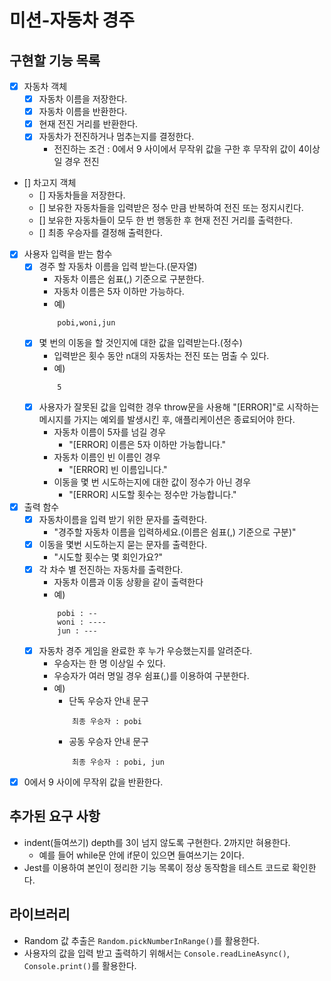 # 미션-자동차 경주 

## 구현할 기능 목록
- [x] 자동차 객체
    - [x] 자동차 이름을 저장한다.
    - [x] 자동차 이름을 반환한다.
    - [x] 현재 전진 거리를 반환한다.
    - [x] 자동차가 전진하거나 멈추는지를 결정한다.
        - 전진하는 조건 : 0에서 9 사이에서 무작위 값을 구한 후 무작위 값이 4이상일 경우 전진
- [] 차고지 객체
    - [] 자동차들을 저장한다.
    - [] 보유한 자동차들을 입력받은 정수 만큼 반복하여 전진 또는 정지시킨다.
    - [] 보유한 자동차들이 모두 한 번 행동한 후 현재 전진 거리를 출력한다.
    - [] 최종 우승자를 결정해 출력한다.
- [x] 사용자 입력을 받는 함수
    - [x] 경주 할 자동차 이름을 입력 받는다.(문자열)
        - 자동차 이름은 쉼표(,) 기준으로 구분한다.
        - 자동차 이름은 5자 이하만 가능하다.
        - 예) 
        ```
            pobi,woni,jun
        ```
    - [x] 몇 번의 이동을 할 것인지에 대한 값을 입력받는다.(정수)
        - 입력받은 횟수 동안 n대의 자동차는 전진 또는 멈출 수 있다.
        - 예)
        ```
            5
        ```
    - [x] 사용자가 잘못된 값을 입력한 경우 throw문을 사용해 "[ERROR]"로 시작하는 메시지를 가지는 예외를 발생시킨 후, 애플리케이션은 종료되어야 한다.
        - 자동차 이름이 5자를 넘길 경우
            - "[ERROR] 이름은 5자 이하만 가능합니다."
        - 자동차 이름인 빈 이름인 경우
            - "[ERROR] 빈 이름입니다."
        - 이동을 몇 번 시도하는지에 대한 값이 정수가 아닌 경우
            - "[ERROR] 시도할 횟수는 정수만 가능합니다."
- [x] 출력 함수
    - [x] 자동차이름을 입력 받기 위한 문자를 출력한다.
        - "경주할 자동차 이름을 입력하세요.(이름은 쉼표(,) 기준으로 구분)"
    - [x] 이동을 몇번 시도하는지 묻는 문자를 출력한다.
        - "시도할 횟수는 몇 회인가요?"
    - [x] 각 차수 별 전진하는 자동차를 출력한다.
        - 자동차 이름과 이동 상황을 같이 출력한다
        - 예)
        ```
            pobi : --
            woni : ----
            jun : ---
        ```
    - [x] 자동차 경주 게임을 완료한 후 누가 우승했는지를 알려준다.
        - 우승자는 한 명 이상일 수 있다.
        - 우승자가 여러 명일 경우 쉼표(,)를 이용하여 구분한다.
        - 예)
            - 단독 우승자 안내 문구
            ```
                최종 우승자 : pobi
            ```
            - 공동 우승자 안내 문구
            ```
                최종 우승자 : pobi, jun
            ```
- [x] 0에서 9 사이에 무작위 값을 반환한다.

## 추가된 요구 사항
- indent(들여쓰기) depth를 3이 넘지 않도록 구현한다. 2까지만 혀용한다.
    - 예를 들어 while문 안에 if문이 있으면 들여쓰기는 2이다.
- Jest를 이용하여 본인이 정리한 기능 목록이 정상 동작함을 테스트 코드로 확인한다.

## 라이브러리
- Random 값 추출은 `Random.pickNumberInRange()`를 활용한다.
- 사용자의 값을 입력 받고 출력하기 위해서는 `Console.readLineAsync()`, `Console.print()`를 활용한다.